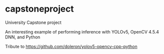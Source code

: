 # capstoneproject
University Capstone project

An interesting example of performing inference with YOLOv5, OpenCV 4.5.4 DNN, and Python

Tribute to https://github.com/doleron/yolov5-opencv-cpp-python
